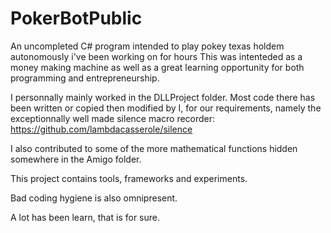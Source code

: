 # PokerBotPublic
An uncompleted C# program intended to play pokey texas holdem autonomously i've been working on for hours
This was intenteded as a money making machine as well as a great learning opportunity for both programming and entrepreneurship.

I personnally mainly worked in the DLLProject folder. Most code there has been written or copied then modified by I,
for our requirements, namely the exceptionnally well made silence macro recorder: https://github.com/lambdacasserole/silence

I also contributed to some of the more mathematical functions hidden somewhere in the Amigo folder.

This project contains tools, frameworks and experiments.

Bad coding hygiene is also omnipresent.

A lot has been learn, that is for sure.
